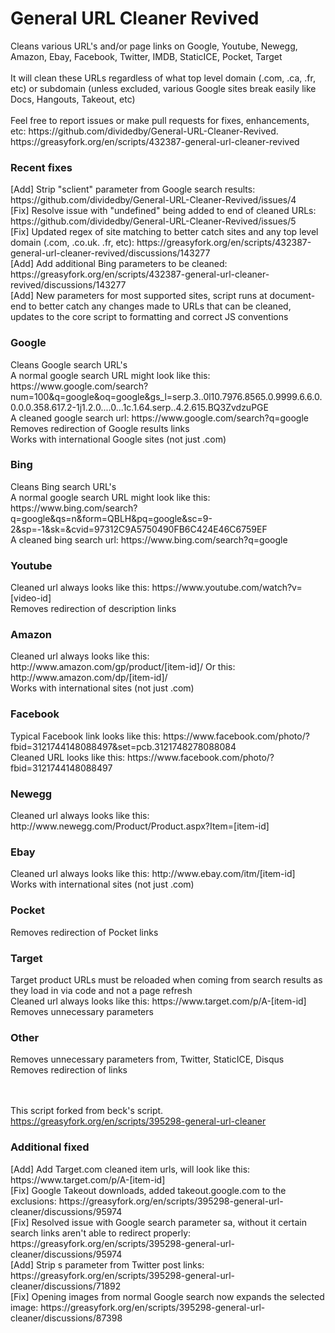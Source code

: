 <h1>General URL Cleaner Revived</h1>
Cleans various URL's and/or page links on Google, Youtube, Newegg, Amazon, Ebay, Facebook, Twitter, IMDB, StaticICE, Pocket, Target<br><br>
It will clean these URLs regardless of what top level domain (.com, .ca, .fr, etc) or subdomain (unless excluded, various Google sites break easily like Docs, Hangouts, Takeout, etc)<br>
<br>Feel free to report issues or make pull requests for fixes, enhancements, etc: https://github.com/dividedby/General-URL-Cleaner-Revived.<br>
https://greasyfork.org/en/scripts/432387-general-url-cleaner-revived

<h3>Recent fixes</h3>
[Add] Strip "sclient" parameter from Google search results: https://github.com/dividedby/General-URL-Cleaner-Revived/issues/4<br>
[Fix] Resolve issue with "undefined" being added to end of cleaned URLs: https://github.com/dividedby/General-URL-Cleaner-Revived/issues/5<br>
[Fix] Updated regex of site matching to better catch sites and any top level domain (.com, .co.uk. .fr, etc): https://greasyfork.org/en/scripts/432387-general-url-cleaner-revived/discussions/143277<br>
[Add] Add additional Bing parameters to be cleaned: https://greasyfork.org/en/scripts/432387-general-url-cleaner-revived/discussions/143277<br>
[Add] New parameters for most supported sites, script runs at document-end to better catch any changes made to URLs that can be cleaned, updates to the core script to formatting and correct JS conventions<br>

<h3>Google</h3>
Cleans Google search URL's<br>
A normal google search URL might look like this: https://www.google.com/search?num=100&q=google&oq=google&gs_l=serp.3..0l10.7976.8565.0.9999.6.6.0.0.0.0.358.617.2-1j1.2.0....0...1c.1.64.serp..4.2.615.BQ3ZvdzuPGE<br>
A cleaned google search url: https://www.google.com/search?q=google<br>
Removes redirection of Google results links<br>
Works with international Google sites (not just .com)

<h3>Bing</h3>
Cleans Bing search URL's<br>
A normal google search URL might look like this: https://www.bing.com/search?q=google&qs=n&form=QBLH&pq=google&sc=9-2&sp=-1&sk=&cvid=97312C9A5750490FB6C424E46C6759EF<br>
A cleaned bing search url: https://www.bing.com/search?q=google

<h3>Youtube</h3>
Cleaned url always looks like this: https://www.youtube.com/watch?v=[video-id]<br>
Removes redirection of description links

<h3>Amazon</h3>
Cleaned url always looks like this: http://www.amazon.com/gp/product/[item-id]/ Or this: http://www.amazon.com/dp/[item-id]/<br>
Works with international sites (not just .com)

<h3>Facebook</h3>
Typical Facebook link looks like this: https://www.facebook.com/photo/?fbid=3121744148088497&set=pcb.3121748278088084<br>
Cleaned URL looks like this: https://www.facebook.com/photo/?fbid=3121744148088497

<h3>Newegg</h3>
Cleaned url always looks like this: http://www.newegg.com/Product/Product.aspx?Item=[item-id]

<h3>Ebay</h3>
Cleaned url always looks like this: http://www.ebay.com/itm/[item-id]<br>
Works with international sites (not just .com)

<h3>Pocket</h3>
Removes redirection of Pocket links

<h3>Target</h3>
Target product URLs must be reloaded when coming from search results as they load in via code and not a page refresh<br>
Cleaned url always looks like this: https://www.target.com/p/A-[item-id]<br>
Removes unnecessary parameters

<h3>Other</h3>
Removes unnecessary parameters from, Twitter, StaticICE, Disqus<br>
Removes redirection of links

<br><br>This script forked from beck's script. https://greasyfork.org/en/scripts/395298-general-url-cleaner
<h3>Additional fixed</h3>
[Add] Add Target.com cleaned item urls, will look like this: https://www.target.com/p/A-[item-id]<br>
[Fix] Google Takeout downloads, added takeout.google.com to the exclusions: https://greasyfork.org/en/scripts/395298-general-url-cleaner/discussions/95974<br>
[Fix] Resolved issue with Google search parameter sa, without it certain search links aren't able to redirect properly: https://greasyfork.org/en/scripts/395298-general-url-cleaner/discussions/95974<br>
[Add] Strip s parameter from Twitter post links: https://greasyfork.org/en/scripts/395298-general-url-cleaner/discussions/71892<br>
[Fix] Opening images from normal Google search now expands the selected image: https://greasyfork.org/en/scripts/395298-general-url-cleaner/discussions/87398
